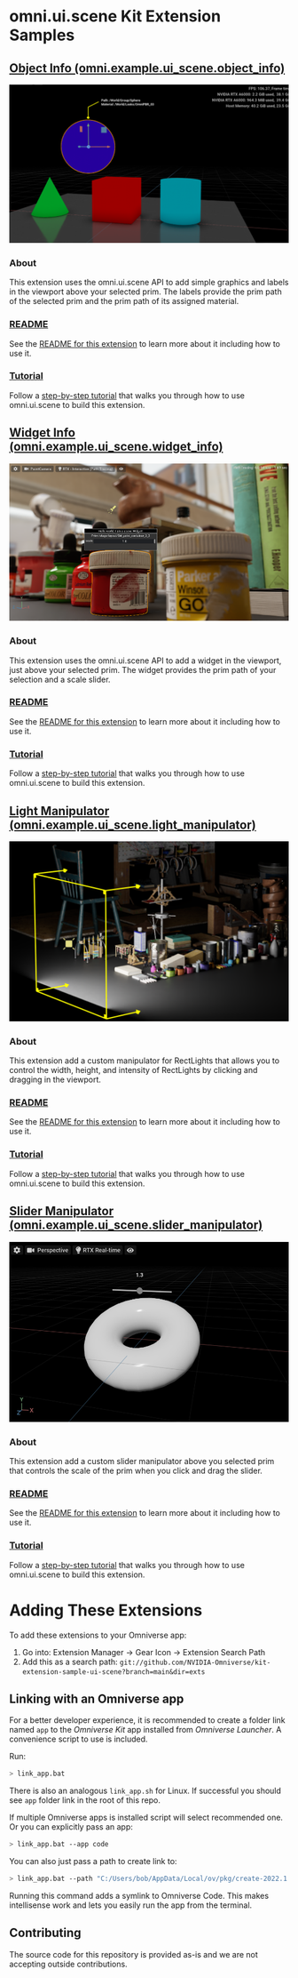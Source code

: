 # omni.ui.scene Kit Extension Samples

## [Object Info (omni.example.ui_scene.object_info)](exts/omni.example.ui_scene.object_info)

[![Object Info](exts/omni.example.ui_scene.object_info/data/preview.png)](exts/omni.example.ui_scene.object_info)

### About
This extension uses the omni.ui.scene API to add simple graphics and labels in the viewport above your selected prim. The labels provide the prim path of the selected prim and the prim path of its assigned material.

### [README](exts/omni.example.ui_scene.object_info)
See the [README for this extension](exts/omni.example.ui_scene.object_info) to learn more about it including how to use it.

### [Tutorial](exts/omni.example.ui_scene.object_info/Tutorial/object_info.tutorial.md)
Follow a [step-by-step tutorial](exts/omni.example.ui_scene.object_info/Tutorial/object_info.tutorial.md) that walks you through how to use omni.ui.scene to build this extension.

## [Widget Info (omni.example.ui_scene.widget_info)](exts/omni.example.ui_scene.object_info)

[![Widget Info](exts/omni.example.ui_scene.widget_info/data/preview.png)](exts/omni.example.ui_scene.widget_info)

### About
This extension uses the omni.ui.scene API to add a widget in the viewport, just above your selected prim. The widget provides the prim path of your selection and a scale slider.

### [README](exts/omni.example.ui_scene.widget_info)
See the [README for this extension](exts/omni.example.ui_scene.widget_info) to learn more about it including how to use it.

### [Tutorial](exts/omni.example.ui_scene.widget_info/Tutorial/object.info.widget.tutorial.md)
Follow a [step-by-step tutorial](exts/omni.example.ui_scene.widget_info/Tutorial/object.info.widget.tutorial.md) that walks you through how to use omni.ui.scene to build this extension.

## [Light Manipulator (omni.example.ui_scene.light_manipulator)](exts/omni.example.ui_scene.light_manipulator)

[![Light Manipulator](exts/omni.example.ui_scene.light_manipulator/data/preview.png)](exts/omni.example.ui_scene.light_manipulator)

### About
This extension add a custom manipulator for RectLights that allows you to control the width, height, and intensity of RectLights by clicking and dragging in the viewport.

### [README](exts/omni.example.ui_scene.light_manipulator)
See the [README for this extension](exts/omni.example.ui_scene.light_manipulator) to learn more about it including how to use it.

### [Tutorial](exts/omni.example.ui_scene.light_manipulator/tutorial/tutorial.md)
Follow a [step-by-step tutorial](exts/omni.example.ui_scene.light_manipulator/tutorial/tutorial.md) that walks you through how to use omni.ui.scene to build this extension.

## [Slider Manipulator (omni.example.ui_scene.slider_manipulator)](exts/omni.example.ui_scene.slider_manipulator)

[![Light Manipulator](exts/omni.example.ui_scene.slider_manipulator/data/preview.png)](exts/omni.example.ui_scene.slider_manipulator)

### About
This extension add a custom slider manipulator above you selected prim that controls the scale of the prim when you click and drag the slider.

### [README](exts/omni.example.ui_scene.slider_manipulator)
See the [README for this extension](exts/omni.example.ui_scene.slider_manipulator) to learn more about it including how to use it.

### [Tutorial](exts/omni.example.ui_scene.slider_manipulator/Tutorial/slider_Manipulator_Tutorial.md)
Follow a [step-by-step tutorial](exts/omni.example.ui_scene.slider_manipulator/Tutorial/slider_Manipulator_Tutorial.md) that walks you through how to use omni.ui.scene to build this extension.

# Adding These Extensions

To add these extensions to your Omniverse app:
1. Go into: Extension Manager -> Gear Icon -> Extension Search Path
2. Add this as a search path: `git://github.com/NVIDIA-Omniverse/kit-extension-sample-ui-scene?branch=main&dir=exts`

## Linking with an Omniverse app

For a better developer experience, it is recommended to create a folder link named `app` to the *Omniverse Kit* app installed from *Omniverse Launcher*. A convenience script to use is included.

Run:

```bash
> link_app.bat
```

There is also an analogous `link_app.sh` for Linux. If successful you should see `app` folder link in the root of this repo.

If multiple Omniverse apps is installed script will select recommended one. Or you can explicitly pass an app:

```bash
> link_app.bat --app code
```

You can also just pass a path to create link to:

```bash
> link_app.bat --path "C:/Users/bob/AppData/Local/ov/pkg/create-2022.1.3"
```

Running this command adds a symlink to Omniverse Code. This makes intellisense work and lets you easily run the app from the terminal. 

## Contributing
The source code for this repository is provided as-is and we are not accepting outside contributions.
